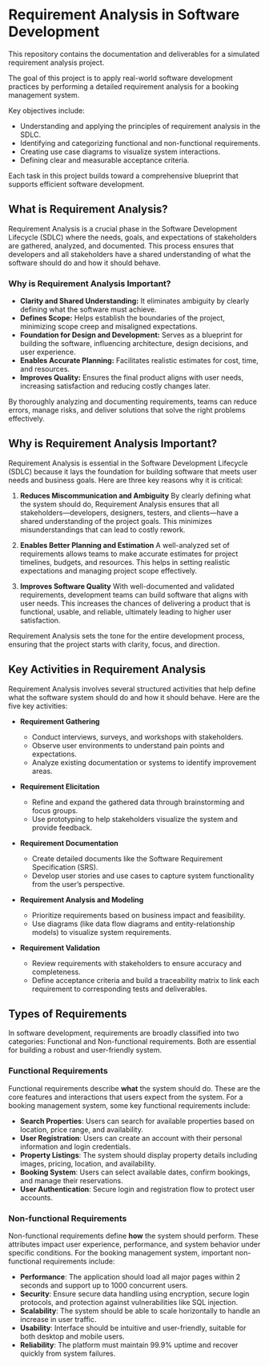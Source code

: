 # Requirement Analysis in Software Development

This repository contains the documentation and deliverables for a simulated requirement analysis project. 

The goal of this project is to apply real-world software development practices by performing a detailed requirement analysis for a booking management system. 

Key objectives include:
- Understanding and applying the principles of requirement analysis in the SDLC.
- Identifying and categorizing functional and non-functional requirements.
- Creating use case diagrams to visualize system interactions.
- Defining clear and measurable acceptance criteria.

Each task in this project builds toward a comprehensive blueprint that supports efficient software development.

## What is Requirement Analysis?

Requirement Analysis is a crucial phase in the Software Development Lifecycle (SDLC) where the needs, goals, and expectations of stakeholders are gathered, analyzed, and documented. This process ensures that developers and all stakeholders have a shared understanding of what the software should do and how it should behave.

### Why is Requirement Analysis Important?

- **Clarity and Shared Understanding:** It eliminates ambiguity by clearly defining what the software must achieve.
- **Defines Scope:** Helps establish the boundaries of the project, minimizing scope creep and misaligned expectations.
- **Foundation for Design and Development:** Serves as a blueprint for building the software, influencing architecture, design decisions, and user experience.
- **Enables Accurate Planning:** Facilitates realistic estimates for cost, time, and resources.
- **Improves Quality:** Ensures the final product aligns with user needs, increasing satisfaction and reducing costly changes later.

By thoroughly analyzing and documenting requirements, teams can reduce errors, manage risks, and deliver solutions that solve the right problems effectively.


## Why is Requirement Analysis Important?

Requirement Analysis is essential in the Software Development Lifecycle (SDLC) because it lays the foundation for building software that meets user needs and business goals. Here are three key reasons why it is critical:

1. **Reduces Miscommunication and Ambiguity**
   By clearly defining what the system should do, Requirement Analysis ensures that all stakeholders—developers, designers, testers, and clients—have a shared understanding of the project goals. This minimizes misunderstandings that can lead to costly rework.

2. **Enables Better Planning and Estimation**
   A well-analyzed set of requirements allows teams to make accurate estimates for project timelines, budgets, and resources. This helps in setting realistic expectations and managing project scope effectively.

3. **Improves Software Quality**
   With well-documented and validated requirements, development teams can build software that aligns with user needs. This increases the chances of delivering a product that is functional, usable, and reliable, ultimately leading to higher user satisfaction.

Requirement Analysis sets the tone for the entire development process, ensuring that the project starts with clarity, focus, and direction.


## Key Activities in Requirement Analysis

Requirement Analysis involves several structured activities that help define what the software system should do and how it should behave. Here are the five key activities:

- **Requirement Gathering**  
  - Conduct interviews, surveys, and workshops with stakeholders.
  - Observe user environments to understand pain points and expectations.
  - Analyze existing documentation or systems to identify improvement areas.

- **Requirement Elicitation**  
  - Refine and expand the gathered data through brainstorming and focus groups.
  - Use prototyping to help stakeholders visualize the system and provide feedback.

- **Requirement Documentation**  
  - Create detailed documents like the Software Requirement Specification (SRS).
  - Develop user stories and use cases to capture system functionality from the user’s perspective.

- **Requirement Analysis and Modeling**  
  - Prioritize requirements based on business impact and feasibility.
  - Use diagrams (like data flow diagrams and entity-relationship models) to visualize system requirements.

- **Requirement Validation**  
  - Review requirements with stakeholders to ensure accuracy and completeness.
  - Define acceptance criteria and build a traceability matrix to link each requirement to corresponding tests and deliverables.

## Types of Requirements

In software development, requirements are broadly classified into two categories: Functional and Non-functional requirements. Both are essential for building a robust and user-friendly system.

### Functional Requirements 

Functional requirements describe **what** the system should do. These are the core features and interactions that users expect from the system. For a booking management system, some key functional requirements include:

- **Search Properties**: Users can search for available properties based on location, price range, and availability.
- **User Registration**: Users can create an account with their personal information and login credentials.
- **Property Listings**: The system should display property details including images, pricing, location, and availability.
- **Booking System**: Users can select available dates, confirm bookings, and manage their reservations.
- **User Authentication**: Secure login and registration flow to protect user accounts.

### Non-functional Requirements 

Non-functional requirements define **how** the system should perform. These attributes impact user experience, performance, and system behavior under specific conditions. For the booking management system, important non-functional requirements include:

- **Performance**: The application should load all major pages within 2 seconds and support up to 1000 concurrent users.
- **Security**: Ensure secure data handling using encryption, secure login protocols, and protection against vulnerabilities like SQL injection.
- **Scalability**: The system should be able to scale horizontally to handle an increase in user traffic.
- **Usability**: Interface should be intuitive and user-friendly, suitable for both desktop and mobile users.
- **Reliability**: The platform must maintain 99.9% uptime and recover quickly from system failures.

